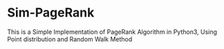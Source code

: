 # Sim-PageRank
This is a Simple Implementation of PageRank Algorithm in Python3, Using Point distribution and Random Walk Method

